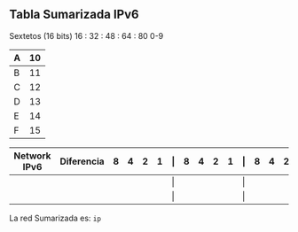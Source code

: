 ## Tabla Sumarizada IPv6
Sextetos (16 bits)
16 : 32 : 48 : 64 : 80
0-9

| A   | 10  |
| --- | --- |
| B   | 11  |
| C   | 12  |
| D   | 13  |
| E   | 14  |
| F   | 15  |

| Network IPv6 | Diferencia | 8   | 4   | 2   | 1   | \|  | 8   | 4   | 2   | 1   | \|  | 8   | 4   | 2   | 1   | \|  | 8   | 4   | 2   | 1   | \|  | Corte |
| ------------ | ---------- | --- | --- | --- | --- | --- | --- | --- | --- | --- | --- | --- | --- | --- | --- | --- | --- | --- | --- | --- | --- | ----- |
|              |            |     |     |     |     | \|  |     |     |     |     | \|  |     |     |     |     | \|  |     |     |     |     | \|  | /     |
|              |            |     |     |     |     | \|  |     |     |     |     | \|  |     |     |     |     | \|  |     |     |     |     | \|  | /     |


La red Sumarizada es: `ip`